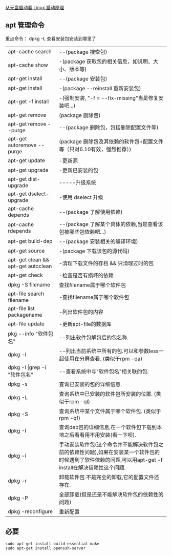 
[从无盘启动看 Linux 启动原理](https://www.cnblogs.com/ludongguoa/p/15332857.html)

## apt 管理命令

重点命令： dpkg -L 查看安装包安装到哪里了

|||
|--|--|
|apt-cache search           |--(package 搜索包) |
|apt-cache show             |-(package 获取包的相关信息，如说明、大小、版本等) |
|apt-get install            |--(package 安装包) |
|apt-get install            |-(package --reinstall 重新安装包) |
|apt-get -f install         |-(强制安装, "-f = --fix-missing"当是修复安装吧...) |
|apt-get remove             |(package 删除包) |
|apt-get remove --purge     |--(package 删除包，包括删除配置文件等) |
|apt-get autoremove --purge |(package 删除包及其依赖的软件包+配置文件等（只对6.10有效，强烈推荐）) |
|apt-get update             |-更新源 |
|apt-get upgrade            |-更新已安装的包 |
|apt-get dist-upgrade       |-----升级系统 |
|apt-get dselect-upgrade    |-使用 dselect 升级 |
|apt-cache depends          |--(package 了解使用依赖) |
|apt-cache rdepends         |--(package 了解某个具体的依赖,当是查看该包被哪些包依赖吧...) |
|apt-get build-dep          |--(package 安装相关的编译环境) |
|apt-get source             |-(package 下载该包的源代码) |
|apt-get clean && apt-get autoclean |-清理下载文件的存档 && 只清理过时的包 |
|apt-get check              |-检查是否有损坏的依赖 |
|dpkg -S filename           |查找filename属于哪个软件包 |
|apt-file search filename   |-查找filename属于哪个软件包 |
|apt-file list packagename  |-列出软件包的内容 |
|apt-file update            |-更新apt-file的数据库 |
|pkg --info "软件包名"       |--列出软件包解包后的包名称.|
|dpkg -l                    |--列出当前系统中所有的包.可以和参数less一起使用在分屏查看. (类似于rpm -qa)|
|dpkg -l \|grep -i "软件包名" |--查看系统中与"软件包名"相关联的包.|
|dpkg -s                    |查询已安装的包的详细信息.|
|dpkg -L                    |查询系统中已安装的软件包所安装的位置. (类似于rpm -ql)|
|dpkg -S                    |查询系统中某个文件属于哪个软件包. (类似于rpm -qf)|
|dpkg -I                    |查询deb包的详细信息,在一个软件包下载到本地之后看看用不用安装(看一下呗).|
|dpkg -i                    |手动安装软件包(这个命令并不能解决软件包之前的依赖性问题),如果在安装某一个软件包的时候遇到了软件依赖的问题,可以用apt-get -f install在解决信赖性这个问题.|
|dpkg -r                    |卸载软件包.不是完全的卸载,它的配置文件还存在.|
|dpkg -P                    |全部卸载(但是还是不能解决软件包的依赖性的问题)|
|dpkg -reconfigure          | 重新配置|


## 必要

```shell
sudo apt-get install build-essential make
sudo apt-get install openssh-server
```
